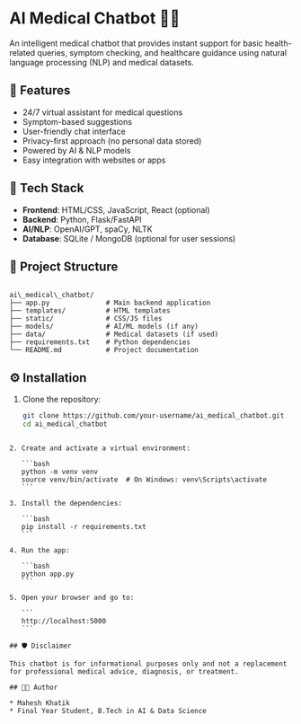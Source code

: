 # AI Medical Chatbot 🤖💊

An intelligent medical chatbot that provides instant support for basic health-related queries, symptom checking, and healthcare guidance using natural language processing (NLP) and medical datasets.

## 🧠 Features

- 24/7 virtual assistant for medical questions
- Symptom-based suggestions
- User-friendly chat interface
- Privacy-first approach (no personal data stored)
- Powered by AI & NLP models
- Easy integration with websites or apps

## 🚀 Tech Stack

- **Frontend**: HTML/CSS, JavaScript, React (optional)
- **Backend**: Python, Flask/FastAPI
- **AI/NLP**: OpenAI/GPT, spaCy, NLTK
- **Database**: SQLite / MongoDB (optional for user sessions)

## 📁 Project Structure

```

ai\_medical\_chatbot/
├── app.py              # Main backend application
├── templates/          # HTML templates
├── static/             # CSS/JS files
├── models/             # AI/ML models (if any)
├── data/               # Medical datasets (if used)
├── requirements.txt    # Python dependencies
└── README.md           # Project documentation

````

## ⚙️ Installation

1. Clone the repository:
   ```bash
   git clone https://github.com/your-username/ai_medical_chatbot.git
   cd ai_medical_chatbot
````

2. Create and activate a virtual environment:

   ```bash
   python -m venv venv
   source venv/bin/activate  # On Windows: venv\Scripts\activate
   ```

3. Install the dependencies:

   ```bash
   pip install -r requirements.txt
   ```

4. Run the app:

   ```bash
   python app.py
   ```

5. Open your browser and go to:

   ```
   http://localhost:5000
   ```

## 🛡 Disclaimer

This chatbot is for informational purposes only and not a replacement for professional medical advice, diagnosis, or treatment.

## 👨‍💻 Author

* Mahesh Khatik
* Final Year Student, B.Tech in AI & Data Science



